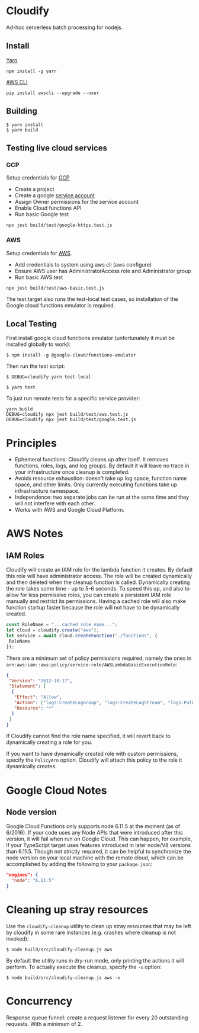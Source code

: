 # Cloudify

Ad-hoc serverless batch processing for nodejs.

## Install
[Yarn](https://yarnpkg.com/en/docs/install)
```
npm install -g yarn
```
[AWS CLI](https://docs.aws.amazon.com/cli/latest/userguide/installing.html)
```
pip install awscli --upgrade --user
```

## Building

```
$ yarn install
$ yarn build
```

## Testing live cloud services

### GCP
Setup credentials for [GCP](https://cloud.google.com/sdk/docs/authorizing)
* Create a project
* Create a google [service account](https://console.cloud.google.com/iam-admin/serviceaccounts)
* Assign Owner permissions for the service account
* Enable Cloud functions API
* Run basic Google test
```
npx jest build/test/google-https.test.js
```
### AWS
Setup credentials for [AWS](https://docs.aws.amazon.com/cli/latest/userguide/cli-chap-getting-started.html).
* Add credentials to system using aws cli (aws configure)
* Ensure AWS user has AdministratorAccess role and Administrator group
* Run basic AWS test
```
npx jest build/test/aws-basic.test.js
```

The test target also runs the test-local test cases, so installation of the
Google cloud functions emulator is required.

## Local Testing

First install google cloud functions emulator (unfortunately it must be
installed globally to work):

```
$ npm install -g @google-cloud/functions-emulator
```

Then run the test script:

```
$ DEBUG=cloudify yarn test-local
```



```
$ yarn test
```

To just run remote tests for a specific service provider:

```
yarn build
DEBUG=cloudify npx jest build/test/aws.test.js
DEBUG=cloudify npx jest build/test/google.test.js
```

# Principles

- Ephemeral functions: Cloudify cleans up after itself. It removes functions, roles, logs, and log groups. By default it will leave no trace in your infrastructure once cleanup is completed.
- Avoids resource exhaustion: doesn't take up log space, function name space, and other limits. Only currently executing functions take up infrastructure namespace.
- Independence: two separate jobs can be run at the same time and they will not interfere with each other.
- Works with AWS and Google Cloud Platform.

# AWS Notes

## IAM Roles

Cloudify will create an IAM role for the lambda function it creates. By default this role will have administrator access. The role will be created dynamically and then deleted when the cleanup function is called. Dynamically creating the role takes some time - up to 5-6 seconds. To speed this up, and also to allow for less permissive roles, you can create a persistent IAM role manually and restrict its permissions. Having a cached role will also make function startup faster because the role will not have to be dynamically created.

```typescript
const RoleName = "...cached role name...";
let cloud = cloudify.create("aws");
let service = await cloud.createFunction("./functions", {
 RoleName
});
```

There are a minimum set of policy permissions required, namely the ones in `arn:aws:iam::aws:policy/service-role/AWSLambdaBasicExecutionRole`:

```json
{
 "Version": "2012-10-17",
 "Statement": [
  {
   "Effect": "Allow",
   "Action": ["logs:CreateLogGroup", "logs:CreateLogStream", "logs:PutLogEvents"],
   "Resource": "*"
  }
 ]
}
```

If Cloudify cannot find the role name specified, it will revert back to dynamically creating a role for you.

If you want to have dynamically created role with custom permissions, specify the `PolicyArn` option. Cloudify will attach this policy to the role it dynamically creates.

# Google Cloud Notes

## Node version

Google Cloud Functions only supports node 6.11.5 at the moment (as of 6/2016).
If your code uses any Node APIs that were introduced after this version, it will
fail when run on Google Cloud. This can happen, for example, if your TypeScript
target uses features introduced in later node/V8 versions than 6.11.5. Though
not strictly required, it can be helpful to synchronize the node version on your
local machine with the remote cloud, which can be accomplished by adding the
following to your `package.json`:

```json
"engines": {
  "node": "6.11.5"
}
```

# Cleaning up stray resources

Use the `cloudify-cleanup` utility to clean up stray resources that may be left by cloudify in some rare instances (e.g. crashes where cleanup is not invoked):

```
$ node build/src/cloudify-cleanup.js aws
```

By default the utility runs in dry-run mode, only printing the actions it will
perform. To actually execute the cleanup, specify the `-x` option:

```
$ node build/src/cloudify-cleanup.js aws -x
```

# Concurrency

Response queue funnel: create a request listener for every 20 outstanding requests. With a minimum of 2.
